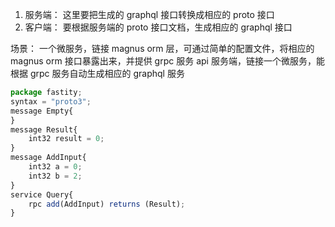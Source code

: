1. 服务端： 这里要把生成的 graphql 接口转换成相应的 proto 接口
2. 客户端： 要根据服务端的 proto 接口文档，生成相应的 graphql 接口

场景：
一个微服务，链接 magnus orm 层，可通过简单的配置文件，将相应的 magnus orm 接口暴露出来，并提供 grpc 服务
api 服务端，链接一个微服务，能根据 grpc 服务自动生成相应的 graphql 服务

```ts
package fastity;
syntax = "proto3";
message Empty{
}
message Result{
    int32 result = 0;
}
message AddInput{
    int32 a = 0;
    int32 b = 2;
}
service Query{
    rpc add(AddInput) returns (Result);
}
```
